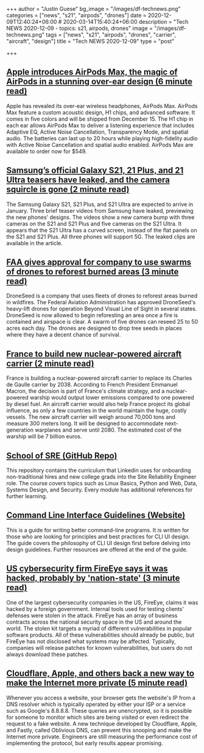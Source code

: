 +++
author = "Justin Guese"
bg_image = "/images/df-technews.png"
categories = ["news", "s21", "airpods", "drones"]
date = 2020-12-09T12:40:24+06:00 # 2020-03-14T15:40:24+06:00
description = "Tech NEWS 2020-12-09 - topics: s21, airpods, drones"
image = "/images/df-technews.png"
tags = ["news", "s21", "airpods", "drones", "carrier", "aircraft", "design"]
title = "Tech NEWS 2020-12-09"
type = "post"

+++

## [Apple introduces AirPods Max, the magic of AirPods in a stunning over-ear design (6 minute read)](https://www.apple.com/newsroom/2020/12/apple-introduces-airpods-max-the-magic-of-airpods-in-a-stunning-over-ear-design//1/01000176472f7851-23e8bf2d-e573-42ca-8334-aee797a664ff-000000/HSMwWhVHzkQv3clJy374-5jHEyU0Z968RI4OWrUOGGs=170)

Apple has revealed its over-ear wireless headphones, AirPods Max. AirPods Max feature a custom acoustic design, H1 chips, and advanced software. It comes in five colors and will be shipped from December 15. The H1 chip in each ear allows AirPods Max to deliver a listening experience that includes Adaptive EQ, Active Noise Cancellation, Transparency Mode, and spatial audio. The batteries can last up to 20 hours while playing high-fidelity audio with Active Noise Cancellation and spatial audio enabled. AirPods Max are available to order now for $549.

## [Samsung’s official Galaxy S21, 21 Plus, and 21 Ultra teasers have leaked, and the camera squircle is gone (2 minute read)](https://www.theverge.com/circuitbreaker/2020/12/8/22163632/samsung-galaxy-s21-plus-ultra-5g-teaser-video-leak/1/01000176472f7851-23e8bf2d-e573-42ca-8334-aee797a664ff-000000/fsxirijUjQvQbDoTafPDRd9XxnKJvwMtShwfPfAiRJM=170)

The Samsung Galaxy S21, S21 Plus, and S21 Ultra are expected to arrive in January. Three brief teaser videos from Samsung have leaked, previewing the new phones' designs. The videos show a new camera bump with three cameras on the S21 and S21 Plus and five cameras on the S21 Ultra. It appears that the S21 Ultra has a curved screen, instead of the flat panels on the S21 and S21 Plus. All three phones will support 5G. The leaked clips are available in the article.

## [FAA gives approval for company to use swarms of drones to reforest burned areas (3 minute read)](https://wildfiretoday.com/2020/12/06/faa-gives-approval-for-company-to-use-swarms-of-drones-to-reforest-burned-areas//1/01000176472f7851-23e8bf2d-e573-42ca-8334-aee797a664ff-000000/dUg-U1UusCAv76nst7GmbFTAJQD10TSRgz9SeQtN9Zc=170)

DroneSeed is a company that uses fleets of drones to reforest areas burned in wildfires. The Federal Aviation Administration has approved DroneSeed's heavy-lift drones for operation Beyond Visual Line of Sight in several states. DroneSeed is now allowed to begin reforesting an area once a fire is contained and airspace is clear. A swarm of five drones can reseed 25 to 50 acres each day. The drones are designed to drop tree seeds in places where they have a decent chance of survival.

## [France to build new nuclear-powered aircraft carrier (2 minute read)](https://apnews.com/article/energy-industry-paris-emmanuel-macron-france-35a0b0a597db97b899108ec8a8c94856/1/01000176472f7851-23e8bf2d-e573-42ca-8334-aee797a664ff-000000/9jUBRV3yir0Hul998Pt09vnnXg7Fs2MEXGniFqp_FzY=170)

France is building a nuclear-powered aircraft carrier to replace its Charles de Gaulle carrier by 2038. According to French President Emmanuel Macron, the decision is part of France's climate strategy, and a nuclear-powered warship would output lower emissions compared to one powered by diesel fuel. An aircraft carrier would also help France project its global influence, as only a few countries in the world maintain the huge, costly vessels. The new aircraft carrier will weigh around 70,000 tons and measure 300 meters long. It will be designed to accommodate next-generation warplanes and serve until 2080. The estimated cost of the warship will be 7 billion euros.

## [School of SRE (GitHub Repo)](https://github.com/linkedin/school-of-sre/1/01000176472f7851-23e8bf2d-e573-42ca-8334-aee797a664ff-000000/732FFAnua0MpvqjOiJMQyvIJ0t46kpH3hsBr8GFz16I=170)

This repository contains the curriculum that Linkedin uses for onboarding non-traditional hires and new college grads into the Site Reliability Engineer role. The course covers topics such as Linux Basics, Python and Web, Data, Systems Design, and Security. Every module has additional references for further learning.

## [Command Line Interface Guidelines (Website)](https://clig.dev//1/01000176472f7851-23e8bf2d-e573-42ca-8334-aee797a664ff-000000/RH4oym9a6i-0vQPaha6Eant5MEIBjaQ1eJnkh2t8sJ8=170)

This is a guide for writing better command-line programs. It is written for those who are looking for principles and best practices for CLI UI design. The guide covers the philosophy of CLI UI design first before delving into design guidelines. Further resources are offered at the end of the guide.

## [US cybersecurity firm FireEye says it was hacked, probably by 'nation-state' (3 minute read)](https://www.theguardian.com/technology/2020/dec/08/fireeye-hack-cybersecurity-theft/1/01000176472f7851-23e8bf2d-e573-42ca-8334-aee797a664ff-000000/Bd0_LduKwflYDNUxpKaPJj4mLn6IX74zSagtEt16uLY=170)

One of the largest cybersecurity companies in the US, FireEye, claims it was hacked by a foreign government. Internal tools used for testing clients' defenses were stolen in the attack. FireEye has an array of business contracts across the national security space in the US and around the world. The stolen kit targets a myriad of different vulnerabilities in popular software products. All of these vulnerabilities should already be public, but FireEye has not disclosed what systems may be affected. Typically, companies will release patches for known vulnerabilities, but users do not always download these patches.

## [Cloudflare, Apple, and others back a new way to make the Internet more private (5 minute read)](https://arstechnica.com/information-technology/2020/12/cloudflare-apple-and-others-back-a-new-way-to-make-the-internet-more-private//1/01000176472f7851-23e8bf2d-e573-42ca-8334-aee797a664ff-000000/Kik72dGngiMuJ9xh9RE3wjoe1KgRgbWjabYwurZKQc0=170)

Whenever you access a website, your browser gets the website's IP from a DNS resolver which is typically operated by either your ISP or a service such as Google's 8.8.8.8. These queries are unencrypted, so it is possible for someone to monitor which sites are being visited or even redirect the request to a fake website. A new technique developed by Cloudflare, Apple, and Fastly, called Oblivious DNS, can prevent this snooping and make the Internet more private. Engineers are still measuring the performance cost of implementing the protocol, but early results appear promising.

